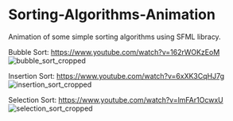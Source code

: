 # Sorting-Algorithms-Animation
Animation of some simple sorting algorithms using SFML libracy. 

Bubble Sort: https://www.youtube.com/watch?v=162rWOKzEoM
![bubble_sort_cropped](https://user-images.githubusercontent.com/28323859/149908428-3aada6e6-4182-4ff8-82a1-a3ff80cc1b17.gif)


Insertion Sort: https://www.youtube.com/watch?v=6xXK3CqHJ7g
![insertion_sort_cropped](https://user-images.githubusercontent.com/28323859/149908416-84812ba4-a678-488b-ad87-f93362244b69.gif)

Selection Sort: https://www.youtube.com/watch?v=lmFAr1OcwxU
![selection_sort_cropped](https://user-images.githubusercontent.com/28323859/149908357-107b9d98-a997-43aa-8ced-d97cd51912ab.gif)
